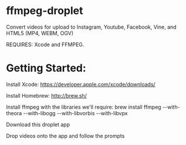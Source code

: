 ffmpeg-droplet
==============

Convert videos for upload to Instagram, Youtube, Facebook, Vine, and HTML5 (MP4, WEBM, OGV)

REQUIRES: Xcode and FFMPEG.

Getting Started:
==============

Install Xcode: https://developer.apple.com/xcode/downloads/

Install Homebrew: http://brew.sh/

Install ffmpeg with the libraries we'll require:
brew install ffmpeg --with-theora --with-libogg --with-libvorbis --with-libvpx

Download this droplet app

Drop videos onto the app and follow the prompts
